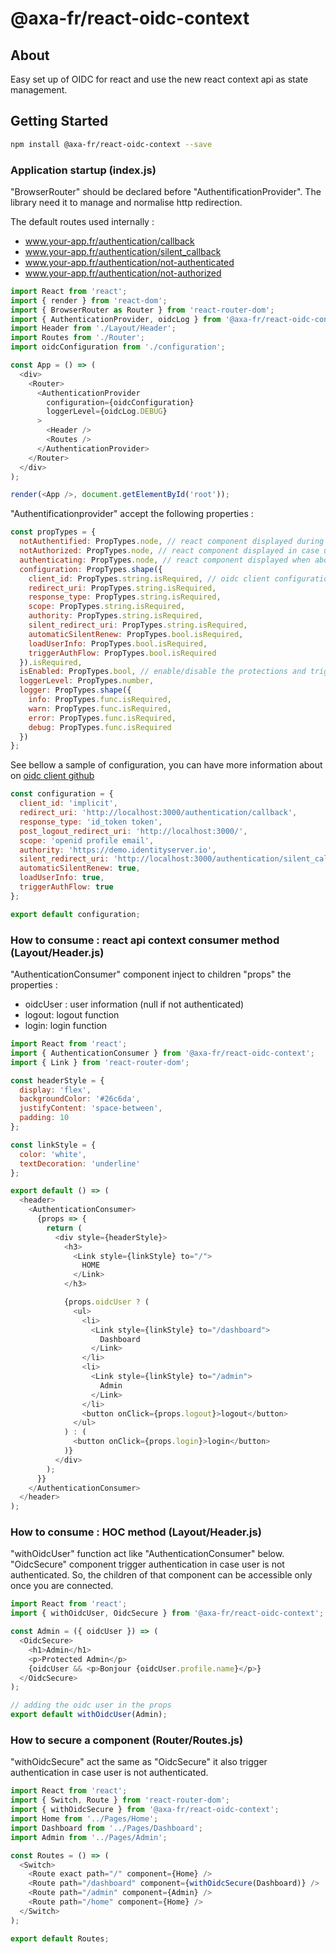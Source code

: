 # @axa-fr/react-oidc-context

## About

Easy set up of OIDC for react and use the new react context api as state management.

## Getting Started

```sh
npm install @axa-fr/react-oidc-context --save

```

### Application startup (index.js)

"BrowserRouter" should be declared before "AuthentificationProvider".
The library need it to manage and normalise http redirection.

The default routes used internally :

- www.your-app.fr/authentication/callback
- www.your-app.fr/authentication/silent_callback
- www.your-app.fr/authentication/not-authenticated
- www.your-app.fr/authentication/not-authorized

```javascript
import React from 'react';
import { render } from 'react-dom';
import { BrowserRouter as Router } from 'react-router-dom';
import { AuthenticationProvider, oidcLog } from '@axa-fr/react-oidc-context';
import Header from './Layout/Header';
import Routes from './Router';
import oidcConfiguration from './configuration';

const App = () => (
  <div>
    <Router>
      <AuthenticationProvider
        configuration={oidcConfiguration}
        loggerLevel={oidcLog.DEBUG}
      >
        <Header />
        <Routes />
      </AuthenticationProvider>
    </Router>
  </div>
);

render(<App />, document.getElementById('root'));
```

"Authentificationprovider" accept the following properties :

```javascript
const propTypes = {
  notAuthentified: PropTypes.node, // react component displayed during authentication
  notAuthorized: PropTypes.node, // react component displayed in case user is not Authorised
  authenticating: PropTypes.node, // react component displayed when about to redirect user to be authenticated
  configuration: PropTypes.shape({
    client_id: PropTypes.string.isRequired, // oidc client configuration, the same as oidc client library used internally https://github.com/IdentityModel/oidc-client-js
    redirect_uri: PropTypes.string.isRequired,
    response_type: PropTypes.string.isRequired,
    scope: PropTypes.string.isRequired,
    authority: PropTypes.string.isRequired,
    silent_redirect_uri: PropTypes.string.isRequired,
    automaticSilentRenew: PropTypes.bool.isRequired,
    loadUserInfo: PropTypes.bool.isRequired,
    triggerAuthFlow: PropTypes.bool.isRequired
  }).isRequired,
  isEnabled: PropTypes.bool, // enable/disable the protections and trigger of authentication (useful during development).
  loggerLevel: PropTypes.number,
  logger: PropTypes.shape({
    info: PropTypes.func.isRequired,
    warn: PropTypes.func.isRequired,
    error: PropTypes.func.isRequired,
    debug: PropTypes.func.isRequired
  })
};
```

See bellow a sample of configuration, you can have more information about on [oidc client github](https://github.com/IdentityModel/oidc-client-js)

```javascript
const configuration = {
  client_id: 'implicit',
  redirect_uri: 'http://localhost:3000/authentication/callback',
  response_type: 'id_token token',
  post_logout_redirect_uri: 'http://localhost:3000/',
  scope: 'openid profile email',
  authority: 'https://demo.identityserver.io',
  silent_redirect_uri: 'http://localhost:3000/authentication/silent_callback',
  automaticSilentRenew: true,
  loadUserInfo: true,
  triggerAuthFlow: true
};

export default configuration;
```

### How to consume : react api context consumer method (Layout/Header.js)

"AuthenticationConsumer" component inject to children "props" the properties :

- oidcUser : user information (null if not authenticated)
- logout: logout function
- login: login function

```javascript
import React from 'react';
import { AuthenticationConsumer } from '@axa-fr/react-oidc-context';
import { Link } from 'react-router-dom';

const headerStyle = {
  display: 'flex',
  backgroundColor: '#26c6da',
  justifyContent: 'space-between',
  padding: 10
};

const linkStyle = {
  color: 'white',
  textDecoration: 'underline'
};

export default () => (
  <header>
    <AuthenticationConsumer>
      {props => {
        return (
          <div style={headerStyle}>
            <h3>
              <Link style={linkStyle} to="/">
                HOME
              </Link>
            </h3>

            {props.oidcUser ? (
              <ul>
                <li>
                  <Link style={linkStyle} to="/dashboard">
                    Dashboard
                  </Link>
                </li>
                <li>
                  <Link style={linkStyle} to="/admin">
                    Admin
                  </Link>
                </li>
                <button onClick={props.logout}>logout</button>
              </ul>
            ) : (
              <button onClick={props.login}>login</button>
            )}
          </div>
        );
      }}
    </AuthenticationConsumer>
  </header>
);
```

### How to consume : HOC method (Layout/Header.js)

"withOidcUser" function act like "AuthenticationConsumer" below.
"OidcSecure" component trigger authentication in case user is not authenticated. So, the children of that component can be accessible only once you are connected.

```javascript
import React from 'react';
import { withOidcUser, OidcSecure } from '@axa-fr/react-oidc-context';

const Admin = ({ oidcUser }) => (
  <OidcSecure>
    <h1>Admin</h1>
    <p>Protected Admin</p>
    {oidcUser && <p>Bonjour {oidcUser.profile.name}</p>}
  </OidcSecure>
);

// adding the oidc user in the props
export default withOidcUser(Admin);
```

### How to secure a component (Router/Routes.js)

"withOidcSecure" act the same as "OidcSecure" it also trigger authentication in case user is not authenticated.

```javascript
import React from 'react';
import { Switch, Route } from 'react-router-dom';
import { withOidcSecure } from '@axa-fr/react-oidc-context';
import Home from '../Pages/Home';
import Dashboard from '../Pages/Dashboard';
import Admin from '../Pages/Admin';

const Routes = () => (
  <Switch>
    <Route exact path="/" component={Home} />
    <Route path="/dashboard" component={withOidcSecure(Dashboard)} />
    <Route path="/admin" component={Admin} />
    <Route path="/home" component={Home} />
  </Switch>
);

export default Routes;
```
